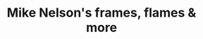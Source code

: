 ---
title: "Mike Nelson's frames, flames & more"
url: /zanesville/mike-nelsons-frames-flames-und-more/
shop: Rahmen
---